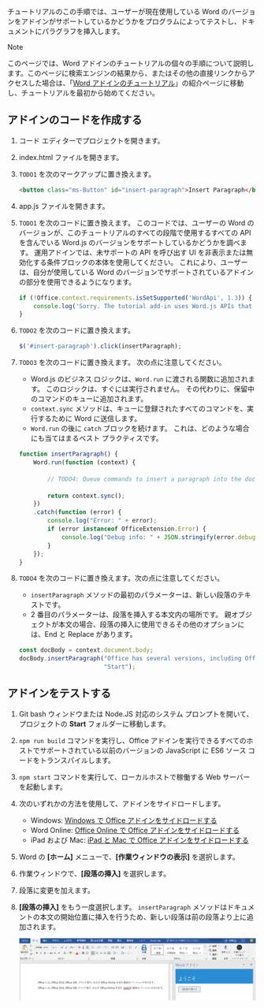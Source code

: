 チュートリアルのこの手順では、ユーザーが現在使用している Word のバージョンをアドインがサポートしているかどうかをプログラムによってテストし、ドキュメントにパラグラフを挿入します。

> [!NOTE]
> このページでは、Word アドインのチュートリアルの個々の手順について説明します。このページに検索エンジンの結果から、またはその他の直接リンクからアクセスした場合は、「[Word アドインのチュートリアル](../tutorials/word-tutorial.yml)」の紹介ページに移動し、チュートリアルを最初から始めてください。

## <a name="code-the-add-in"></a>アドインのコードを作成する

1. コード エディターでプロジェクトを開きます。
2. index.html ファイルを開きます。
3. `TODO1` を次のマークアップに置き換えます。

    ```html
    <button class="ms-Button" id="insert-paragraph">Insert Paragraph</button>
    ```

4. app.js ファイルを開きます。
5. `TODO1` を次のコードに置き換えます。 このコードでは、ユーザーの Word のバージョンが、このチュートリアルのすべての段階で使用するすべての API を含んでいる Word.js のバージョンをサポートしているかどうかを調べます。 運用アドインでは、未サポートの API を呼び出す UI を非表示または無効化する条件ブロックの本体を使用してください。 これにより、ユーザーは、自分が使用している Word のバージョンでサポートされているアドインの部分を使用できるようになります。

    ```js
    if (!Office.context.requirements.isSetSupported('WordApi', 1.3)) {
        console.log('Sorry. The tutorial add-in uses Word.js APIs that are not available in your version of Office.');
    }
    ```

6. `TODO2` を次のコードに置き換えます。

    ```js
    $('#insert-paragraph').click(insertParagraph);
    ```

7. `TODO3` を次のコードに置き換えます。 次の点に注意してください。
   - Word.js のビジネス ロジックは、`Word.run` に渡される関数に追加されます。 このロジックは、すぐには実行されません。 その代わりに、保留中のコマンドのキューに追加されます。
   - `context.sync` メソッドは、キューに登録されたすべてのコマンドを、実行するために Word に送信します。
   - `Word.run` の後に `catch` ブロックを続けます。 これは、どのような場合にも当てはまるベスト プラクティスです。 

    ```js
    function insertParagraph() {
        Word.run(function (context) {

            // TODO4: Queue commands to insert a paragraph into the document.

            return context.sync();
        })
        .catch(function (error) {
            console.log("Error: " + error);
            if (error instanceof OfficeExtension.Error) {
                console.log("Debug info: " + JSON.stringify(error.debugInfo));
            }
        });
    }
    ```

8. `TODO4` を次のコードに置き換えます。次の点に注意してください。
   - `insertParagraph` メソッドの最初のパラメーターは、新しい段落のテキストです。
   - 2 番目のパラメーターは、段落を挿入する本文内の場所です。 親オブジェクトが本文の場合、段落の挿入に使用できるその他のオプションには、End と Replace があります。

    ```js
    const docBody = context.document.body;
    docBody.insertParagraph("Office has several versions, including Office 2016, Office 365 Click-to-Run, and Office Online.",
                            "Start");
    ```

## <a name="test-the-add-in"></a>アドインをテストする

1. Git bash ウィンドウまたは Node.JS 対応のシステム プロンプトを開いて、プロジェクトの **Start** フォルダーに移動します。
2. `npm run build` コマンドを実行し、Office アドインを実行できるすべてのホストでサポートされている以前のバージョンの JavaScript に ES6 ソース コードをトランスパイルします。
3. `npm start` コマンドを実行して、ローカルホストで稼働する Web サーバーを起動します。
4. 次のいずれかの方法を使用して、アドインをサイドロードします。
    - Windows: [Windows で Office アドインをサイドロードする](../testing/create-a-network-shared-folder-catalog-for-task-pane-and-content-add-ins.md)
    - Word Online: [Office Online で Office アドインをサイドロードする](../testing/sideload-office-add-ins-for-testing.md#sideload-an-office-add-in-in-office-online)
    - iPad および Mac: [iPad と Mac で Office アドインをサイドロードする](../testing/sideload-an-office-add-in-on-ipad-and-mac.md)
5. Word の **[ホーム]** メニューで、**[作業ウィンドウの表示]** を選択します。
6. 作業ウィンドウで、**[段落の挿入]** を選択します。
7. 段落に変更を加えます。
8. **[段落の挿入]** をもう一度選択します。 `insertParagraph` メソッドはドキュメントの本文の開始位置に挿入を行うため、新しい段落は前の段落より上に追加されます。

    ![Word のチュートリアル - 段落の挿入](../images/word-tutorial-insert-paragraph.png)
